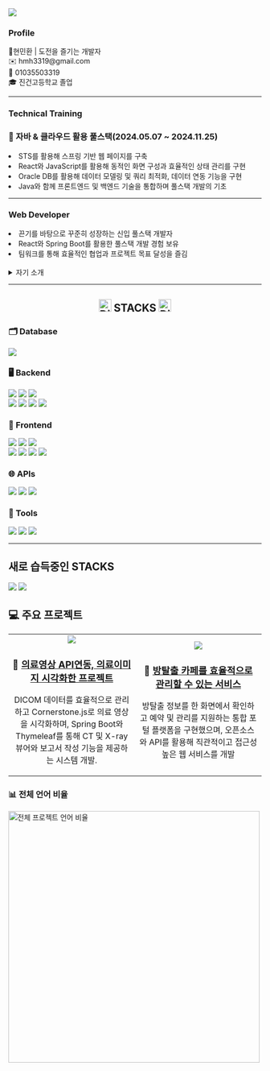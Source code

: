 <div >
  <img src="https://capsule-render.vercel.app/api?type=waving&color=auto&height=200&section=header&text=민환's+Git+hub&fontSize=50">
 

<h3> Profile </h3>
<div>👨현민환 | 도전을 즐기는 개발자</div>
<div>✉️ hmh3319@gmail.com</div>
<div>📱 01035503319</div>
<div>🎓 진건고등학교 졸업</div>

---

<h3>Technical Training</h3>
<h3>🚀 자바 & 클라우드 활용 풀스택(2024.05.07 ~ 2024.11.25)</h3>
<li>STS를 활용해 스프링 기반 웹 페이지를 구축</li>
<li>React와 JavaScript를 활용해 동적인 화면 구성과 효율적인 상태 관리를 구현</li>
<li>Oracle DB를 활용해 데이터 모델링 및 쿼리 최적화, 데이터 연동 기능을 구현</li>
<li>Java와 함께 프론트엔드 및 백엔드 기술을 통합하며 풀스택 개발의 기초</li>

---

<h3>Web Developer</h3>
<li>끈기를 바탕으로 꾸준히 성장하는 신입 풀스택 개발자</li>
<li>React와 Spring Boot를 활용한 풀스택 개발 경험 보유</li>
<li>팀워크를 통해 효율적인 협업과 프로젝트 목표 달성을 즐김</li>

<br>
 <details>
<summary> 자기 소개</summary>

안녕하세요, 새로운 도전을 두려워하지 않는 신입 풀스택 개발자 현민환입니다. 
저는 제 성장의 기반이 된 세 가지 핵심 요소로 끈기, 학습에 대한 열정, 그리고 팀워크를 꼽고 싶습니다.

끈기는 제가 도전에서 성공을 이뤄내는 가장 중요한 요소입니다. 6개월간의 자바 풀스택 취업캠프 과정 동안 매일 밤늦게까지 복습과 실습을 반복하였으며 프로그래머스 문제도 200문제 넘게 풀었습니다. 특히 ‘붕대감기’와 같은 어려운 코딩 문제를 끝까지 해결하며 성취감을 느꼈던 경험은 제 끈기의 가치를 증명한 사례입니다.

두 번째는 학습에 대한 열정입니다. 새로운 기술을 배우고 성장하는 과정에서 느끼는 즐거움은 저를 개발자로 한 단계 더 성장시키는 원동력이 됩니다. React, Spring Boot와 같은 기술을 처음 접했을 때도  새로운 기술과 도구를 배우는 데 두려움이 없으며 

마지막으로, 저는 팀워크의 힘을 믿습니다. 팀 프로젝트에서 팀장으로 역할을 맡아 팀원들이 개발에만 집중할 수 있도록 역할을 분배하고, 프로젝트 일정과 목표를 철저히 관리했습니다. 특히 방탈출 카페 프로젝트에서는 지도 API를 활용해 사용자 경험을 극대화할 수 있는 테마 등록 및 지도 표시 기능을 구현하며 팀원들과 함께 의미 있는 결과물을 만들어 냈습니다. 서로 협력하며 시너지를 발휘하는 과정에서 팀워크의 중요성을 다시 한번 깨달았습니다.

저는 이러한 경험과 마음가짐으로 회사에서 맡은 역할을 충실히 수행하며 회사의 성장에 기여하겠습니다. 특히 나이가 많다는 점은 다른 지원자보다 늦은 출발을 감수하며 도전에 임했던 절박함으로, 비전공자라는 점은 변화를 두려워하지 않고 배움을 즐기는 자세로 받아들여 주신다면, 회사의 성장과 발전에 함께 기여하는 개발자가 되겠습니다.
</details>

---

 
  <div align="center">
    <h2>
 <img src="https://raw.githubusercontent.com/Tarikul-Islam-Anik/Animated-Fluent-Emojis/master/Emojis/Smilies/Dizzy.png" alt="Dizzy" width="25" height="25" /> 
      STACKS
      <img src="https://raw.githubusercontent.com/Tarikul-Islam-Anik/Animated-Fluent-Emojis/master/Emojis/Smilies/Dizzy.png" alt="Dizzy" width="25" height="25" />
    </h2>
</div>


  <!-- Database -->
 <h3>
    <h3>🗂️ Database</h3>
    <div>
      <img src="https://img.shields.io/badge/oracle-F80000?style=for-the-badge&logo=oracle&logoColor=white">
    </div>
  </h3>
  <!-- Server -->
  <h3>🖥️ Backend</h3>
  <div>
    <img src="https://img.shields.io/badge/java-007396?style=for-the-badge&logo=java&logoColor=white">
    <img src="https://img.shields.io/badge/spring boot-6DB33F?style=for-the-badge&logo=springboot&logoColor=white">
    <img src="https://img.shields.io/badge/spring security-6DB33F?style=for-the-badge&logo=springsecurity&logoColor=white">
  </div>
  <div>
    <img src="https://img.shields.io/badge/jpa-6DB33F?style=for-the-badge&logo=jpa&logoColor=white">
    <img src="https://img.shields.io/badge/node.js-339933?style=for-the-badge&logo=node.js&logoColor=white">
    <img src="https://img.shields.io/badge/thymeleaf-005F9E?style=for-the-badge&logo=thymeleaf&logoColor=white">
    <img src="https://img.shields.io/badge/apache tomcat-F8DC75?style=for-the-badge&logo=apachetomcat&logoColor=black">
  </div>

  <!-- Frontend -->
  <h3>🎨 Frontend</h3>
  <div>
    <img src="https://img.shields.io/badge/javascript-F7DF1E?style=for-the-badge&logo=javascript&logoColor=black">
    <img src="https://img.shields.io/badge/react-61DAFB?style=for-the-badge&logo=react&logoColor=black">
    <img src="https://img.shields.io/badge/redux-764ABC?style=for-the-badge&logo=redux&logoColor=white">
  </div>
  <div>
    <img src="https://img.shields.io/badge/html-E34F26?style=for-the-badge&logo=html5&logoColor=white">
    <img src="https://img.shields.io/badge/css-1572B6?style=for-the-badge&logo=css3&logoColor=white">
    <img src="https://img.shields.io/badge/bootstrap-7952B3?style=for-the-badge&logo=bootstrap&logoColor=white">
    <img src="https://img.shields.io/badge/jquery-0769AD?style=for-the-badge&logo=jquery&logoColor=white">
  </div>

  <!-- APIs -->
  <h3>🌐 APIs</h3>
  <div>
    <img src="https://img.shields.io/badge/naver maps-03C75A?style=for-the-badge&logo=naver&logoColor=white">
    <img src="https://img.shields.io/badge/naver coordinates API-03C75A?style=for-the-badge&logo=naver&logoColor=white">
    <img src="https://img.shields.io/badge/kakao address API-FFCD00?style=for-the-badge&logo=kakaotalk&logoColor=black">
  </div>
  
  <!-- Tools -->
  <h3>🔧 Tools</h3>
  <div>
    <img src="https://img.shields.io/badge/git-F05032?style=for-the-badge&logo=git&logoColor=white">
    <img src="https://img.shields.io/badge/github-181717?style=for-the-badge&logo=github&logoColor=white">
    <img src="https://img.shields.io/badge/vs code-007ACC?style=for-the-badge&logo=visualstudiocode&logoColor=white">
  </div>
  
  ---
  
<h2> 새로 습득중인 STACKS </h2>
<img src="https://img.shields.io/badge/typescript-3178C6?style=for-the-badge&logo=typescript&logoColor=white">
<img src="https://img.shields.io/badge/next.js-000000?style=for-the-badge&logo=next.js&logoColor=white">


## 💻 주요 프로젝트
<table>
  <tr>
    <td align="center" width="50%">
     <a href="https://github.com/hyunminhwan/dicomproject"> <img src="https://github.com/user-attachments/assets/50051bb0-cbee-4f99-a785-fc63ad68975f"></a>
      <h3>📸 <a href="https://github.com/hyunminhwan/dicomproject">의료영상 API연동, 의료이미지 시각화한 프로젝트</a></h3>
      <p>DICOM 데이터를 효율적으로 관리하고 Cornerstone.js로 의료 영상을 시각화하며, Spring Boot와 Thymeleaf를 통해 CT 및 X-ray 뷰어와 보고서 작성 기능을 제공하는 시스템 개발.  </p>
    </td>
    <td align="center" width="50%">
     <a href="https://github.com/hyunminhwan/project"> <img src="https://github.com/user-attachments/assets/06a4c399-3a5b-4a43-a844-5b9949aecb0b"></a>
      <h3>🧩 <a href="https://github.com/hyunminhwan/project">방탈출 카페를 효율적으로 관리할 수 있는 서비스</a></h3>
      <p> 방탈출 정보를 한 화면에서 확인하고 예약 및 관리를 지원하는 통합 포털 플랫폼을 구현했으며, 오픈소스와 API를 활용해 직관적이고 접근성 높은 웹 서비스를 개발</p>
    </td>
  </tr>
</table>


<h3>📊 전체 언어 비율</h3>
<img src="https://github-readme-stats.vercel.app/api/top-langs/?username=hyunminhwan&layout=compact&theme=tokyonight" width="500" alt="전체 프로젝트 언어 비율" />
</div>
